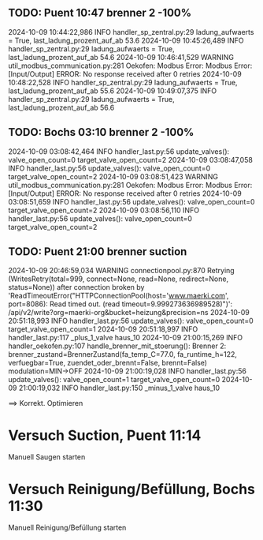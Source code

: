 ## TODO: Puent 10:47 brenner 2 -100%

2024-10-09 10:44:22,986 INFO handler_sp_zentral.py:29 ladung_aufwaerts = True, last_ladung_prozent_auf_ab 53.6
2024-10-09 10:45:26,489 INFO handler_sp_zentral.py:29 ladung_aufwaerts = True, last_ladung_prozent_auf_ab 54.6
2024-10-09 10:46:41,529 WARNING util_modbus_communication.py:281 Oekofen: Modbus Error: Modbus Error: [Input/Output] ERROR: No response received after 0 retries
2024-10-09 10:48:22,528 INFO handler_sp_zentral.py:29 ladung_aufwaerts = True, last_ladung_prozent_auf_ab 55.6
2024-10-09 10:49:07,375 INFO handler_sp_zentral.py:29 ladung_aufwaerts = True, last_ladung_prozent_auf_ab 56.6


## TODO: Bochs 03:10 brenner 2 -100%

2024-10-09 03:08:42,464 INFO handler_last.py:56 update_valves(): valve_open_count=0 target_valve_open_count=2
2024-10-09 03:08:47,058 INFO handler_last.py:56 update_valves(): valve_open_count=0 target_valve_open_count=2
2024-10-09 03:08:51,423 WARNING util_modbus_communication.py:281 Oekofen: Modbus Error: Modbus Error: [Input/Output] ERROR: No response received after 0 retries
2024-10-09 03:08:51,659 INFO handler_last.py:56 update_valves(): valve_open_count=0 target_valve_open_count=2
2024-10-09 03:08:56,110 INFO handler_last.py:56 update_valves(): valve_open_count=0 target_valve_open_count=2

## TODO: Puent 21:00 brenner suction

2024-10-09 20:46:59,034 WARNING connectionpool.py:870 Retrying (WritesRetry(total=999, connect=None, read=None, redirect=None, status=None)) after connection broken by 'ReadTimeoutError("HTTPConnectionPool(host='www.maerki.com', port=8086): Read timed out. (read timeout=9.999273636989528)")': /api/v2/write?org=maerki-org&bucket=heizung&precision=ns
2024-10-09 20:51:18,993 INFO handler_last.py:56 update_valves(): valve_open_count=0 target_valve_open_count=1
2024-10-09 20:51:18,997 INFO handler_last.py:117 _plus_1_valve haus_10
2024-10-09 21:00:15,269 INFO handler_oekofen.py:107 handle_brenner_mit_stoerung(): Brenner 2: brenner_zustand=BrennerZustand(fa_temp_C=77.0, fa_runtime_h=122, verfuegbar=True, zuendet_oder_brennt=False, brennt=False) modulation=MIN->OFF
2024-10-09 21:00:19,028 INFO handler_last.py:56 update_valves(): valve_open_count=1 target_valve_open_count=0
2024-10-09 21:00:19,032 INFO handler_last.py:150 _minus_1_valve haus_10

==> Korrekt. Optimieren

# Versuch Suction, Puent 11:14

Manuell Saugen starten

# Versuch Reinigung/Befüllung, Bochs 11:30

Manuell Reinigung/Befüllung starten
